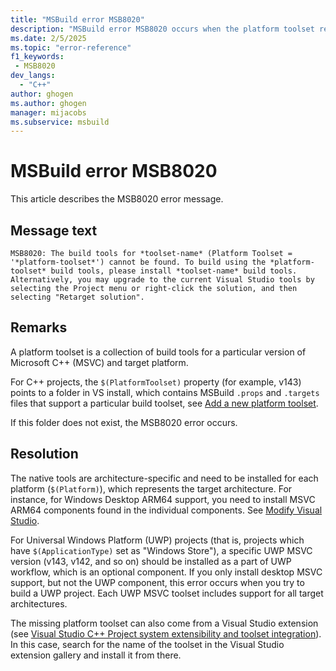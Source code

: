 ```yaml
---
title: "MSBuild error MSB8020"
description: "MSBuild error MSB8020 occurs when the platform toolset required by the build isn't installed."
ms.date: 2/5/2025
ms.topic: "error-reference"
f1_keywords:
 - MSB8020
dev_langs:
  - "C++"
author: ghogen
ms.author: ghogen
manager: mijacobs
ms.subservice: msbuild
---
```

# MSBuild error MSB8020

This article describes the MSB8020 error message.

## Message text

`MSB8020: The build tools for *toolset-name* (Platform Toolset = '*platform-toolset*') cannot be found. To build using the *platform-toolset* build tools, please install *toolset-name* build tools.  Alternatively, you may upgrade to the current Visual Studio tools by selecting the Project menu or right-click the solution, and then selecting "Retarget solution".`

## Remarks

A platform toolset is a collection of build tools for a particular version of Microsoft C++ (MSVC) and target platform. 

For C++ projects, the `$(PlatformToolset)` property (for example, v143) points to a folder in VS install, which contains MSBuild `.props` and `.targets` files that support a particular build toolset, see [Add a new platform toolset](../../extensibility/visual-cpp-project-extensibility.md#add-a-new-platform-toolset).

If this folder does not exist, the MSB8020 error occurs.

## Resolution

The native tools are architecture-specific and need to be installed for each platform (`$(Platform)`), which represents the target architecture. For instance, for Windows Desktop ARM64 support, you need to install MSVC ARM64 components found in the individual components. See [Modify Visual Studio](../../install/modify-visual-studio.md).

For Universal Windows Platform (UWP) projects (that is, projects which have `$(ApplicationType)` set as "Windows Store"), a specific UWP MSVC version (v143, v142, and so on) should be installed as a part of UWP workflow, which is an optional component. If you only install desktop MSVC support, but not the UWP component, this error occurs when you try to build a UWP project. Each UWP MSVC toolset includes support for all target architectures.

The missing platform toolset can also come from a Visual Studio extension (see [Visual Studio C++ Project system extensibility and toolset integration](../../extensibility/visual-cpp-project-extensibility.md#add-a-new-platform-toolset)). In this case, search for the name of the toolset in the Visual Studio extension gallery and install it from there.  
